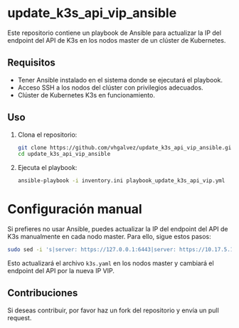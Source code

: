# update_k3s_api_vip_ansible

Este repositorio contiene un playbook de Ansible para actualizar la IP del endpoint del API de K3s en los nodos master de un clúster de Kubernetes.

## Requisitos

- Tener Ansible instalado en el sistema donde se ejecutará el playbook.
- Acceso SSH a los nodos del clúster con privilegios adecuados.
- Clúster de Kubernetes K3s en funcionamiento.

## Uso

1. Clona el repositorio:
    ```bash
    git clone https://github.com/vhgalvez/update_k3s_api_vip_ansible.git
    cd update_k3s_api_vip_ansible
    ```

2. Ejecuta el playbook:
 
    ```bash
    ansible-playbook -i inventory.ini playbook_update_k3s_api_vip.yml
    ```

# Configuración manual

Si prefieres no usar Ansible, puedes actualizar la IP del endpoint del API de K3s manualmente en cada nodo master. Para ello, sigue estos pasos:

```bash
sudo sed -i 's|server: https://127.0.0.1:6443|server: https://10.17.5.10:6443|' /etc/rancher/k3s/k3s.yam
```



Esto actualizará el archivo `k3s.yaml` en los nodos master y cambiará el endpoint del API por la nueva IP VIP.

## Contribuciones

Si deseas contribuir, por favor haz un fork del repositorio y envía un pull request.
